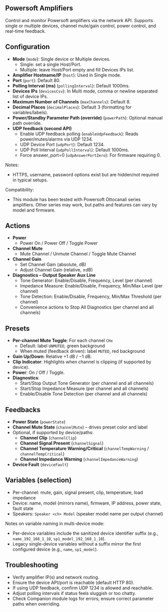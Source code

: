 ## Powersoft Amplifiers

Control and monitor Powersoft amplifiers via the network API. Supports single or multiple devices, channel mute/gain control, power control, and real-time feedback.

## Configuration

- **Mode** (`mode`): Single device or Multiple devices.
  - Single: set a single Host/Port.
  - Multiple: leave Host/Port empty and fill Devices IPs list.
- **Amplifier Hostname/IP** (`host`): Used in Single mode.
- **Port** (`port`): Default 80.
- **Polling Interval (ms)** (`pollingInterval`): Default 1000ms.
- **Devices IPs** (`devicesCsv`): In Multi mode, comma or newline separated list of device IPs.
- **Maximum Number of Channels** (`maxChannels`): Default 8.
- **Decimal Places** (`decimalPlaces`): Default 3 (formatting for variables/labels).
- **Power/Standby Parameter Path (override)** (`powerPath`): Optional manual path override.
- **UDP feedback (second API)**
  - Enable UDP feedback polling (`enableUdpFeedback`): Reads power/mutes/alarms via UDP 1234.
  - UDP Device Port (`udpPort`): Default 1234.
  - UDP Poll Interval (`udpPollInterval`): Default 1000ms.
  - Force answer_port=0 (`udpAnswerPortZero`): For firmware requiring 0.

Notes:
- HTTPS, username, password options exist but are hidden/not required in typical setups.

Compatibility:
- This module has been tested with Powersoft Ottocanali series amplifiers. Other series may work, but paths and features can vary by model and firmware.

## Actions

- **Power**
  - Power On / Power Off / Toggle Power
- **Channel Mute**
  - Mute Channel / Unmute Channel / Toggle Mute Channel
- **Channel Gain**
  - Set Channel Gain (absolute, dB)
  - Adjust Channel Gain (relative, ±dB)
- **Diagnostics – Output Speaker Aux Line**
  - Tone Generator: Enable/Disable, Frequency, Level (per channel)
  - Impedance Measure: Enable/Disable, Frequency, Min/Max Level (per channel)
  - Tone Detection: Enable/Disable, Frequency, Min/Max Threshold (per channel)
  - Convenience actions to Stop All Diagnostics (per channel and all channels)

## Presets

- **Per-channel Mute Toggle**: For each channel `CHx`
  - Default: label `UNMUTED`, green background
  - When muted (feedback driven): label `MUTED`, red background
- **Gain Up/Down**: Relative +1 dB / −1 dB.
- **Clip Indicator**: Highlights when channel is clipping (if supported by device).
- **Power**: On / Off / Toggle.
- **Diagnostics**:
  - Start/Stop Output Tone Generator (per channel and all channels)
  - Start/Stop Impedance Measure (per channel and all channels)
  - Enable/Disable Tone Detection (per channel and all channels)

## Feedbacks

- **Power State** (`powerState`)
- **Channel Mute State** (`channelMute`) – drives preset color and label
- Optional, if supported by device/paths:
  - **Channel Clip** (`channelClip`)
  - **Channel Signal Present** (`channelSignal`)
  - **Channel Temperature Warning/Critical** (`channelTempWarning` / `channelTempCritical`)
  - **Channel Impedance Warning** (`channelImpedanceWarning`)
- **Device Fault** (`deviceFault`)

## Variables (selection)

- Per-channel: mute, gain, signal present, clip, temperature, load impedance
- Device: name, model (mirrors name), firmware, IP address, power state, fault state
- Speakers: `Speaker <ch> Model` (speaker model name per output channel)

Notes on variable naming in multi-device mode:
- Per-device variables include the sanitized device identifier suffix (e.g., `name_192_168_1_10`, `sp1_model_192_168_1_10`).
- Legacy single-device variables without a suffix mirror the first configured device (e.g., `name`, `sp1_model`).

## Troubleshooting

- Verify amplifier IP(s) and network routing.
- Ensure the device API/port is reachable (default HTTP 80).
- If using UDP feedback, confirm UDP 1234 is allowed and reachable.
- Adjust polling intervals if status feels sluggish or too chatty.
- Check Companion module logs for errors; ensure correct parameter paths when overriding.
